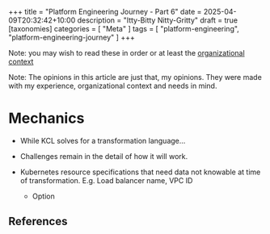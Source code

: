 +++
title = "Platform Engineering Journey - Part 6"
date = 2025-04-09T20:32:42+10:00
description = "Itty-Bitty Nitty-Gritty"
draft = true
[taxonomies]
categories = [ "Meta" ]
tags = [ "platform-engineering", "platform-engineering-journey" ]
+++

Note: you may wish to read these in order or at least the [organizational context](./platform-engineering-journey-part-0.md)

Note: The opinions in this article are just that, my opinions.
They were made with my experience, organizational context and needs in mind.

# Mechanics

- While KCL solves for a transformation language...
- Challenges remain in the detail of how it will work.

- Kubernetes resource specifications that need data not knowable at time of transformation.
  E.g. Load balancer name, VPC ID
  - Option

## References
